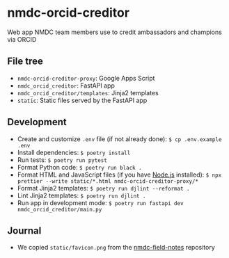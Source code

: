 # nmdc-orcid-creditor

Web app NMDC team members use to credit ambassadors and champions via ORCID

## File tree

- `nmdc-orcid-creditor-proxy`: Google Apps Script
- `nmdc_orcid_creditor`: FastAPI app
- `nmdc_orcid_creditor/templates`: Jinja2 templates
- `static`: Static files served by the FastAPI app

## Development

- Create and customize `.env` file (if not already done): `$ cp .env.example .env`
- Install dependencies: `$ poetry install`
- Run tests: `$ poetry run pytest`
- Format Python code: `$ poetry run black .`
- Format HTML and JavaScript files (if you have [Node.js](https://nodejs.org/en/download/prebuilt-installer) installed):
  `$ npx prettier --write static/*.html nmdc-orcid-creditor-proxy/*`
- Format Jinja2 templates: `$ poetry run djlint --reformat .`
- Lint Jinja2 templates: `$ poetry run djlint .`
- Run app in development mode: `$ poetry run fastapi dev nmdc_orcid_creditor/main.py`

## Journal

- We copied `static/favicon.png` from
  the [nmdc-field-notes](https://github.com/microbiomedata/nmdc-field-notes/blob/main/public/favicon.png) repository
